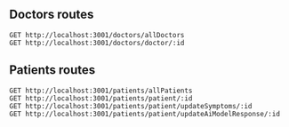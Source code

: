 ## Doctors routes

```
GET http://localhost:3001/doctors/allDoctors
GET http://localhost:3001/doctors/doctor/:id

```

## Patients routes

```
GET http://localhost:3001/patients/allPatients
GET http://localhost:3001/patients/patient/:id
GET http://localhost:3001/patients/patient/updateSymptoms/:id
GET http://localhost:3001/patients/patient/updateAiModelResponse/:id
```
